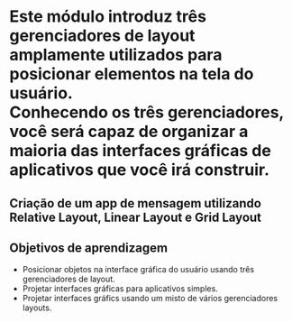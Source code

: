 # Este módulo introduz três gerenciadores de layout amplamente utilizados para posicionar elementos na tela do usuário.<br> Conhecendo os três gerenciadores, você será capaz de organizar a maioria das interfaces gráficas de aplicativos que você irá construir.<br>

## Criação de um app de mensagem utilizando Relative Layout, Linear Layout e Grid Layout <br>

## Objetivos de aprendizagem
<ul>
  <li>Posicionar objetos na interface gráfica do usuário usando três gerenciadores de layout.</li>
  <li>Projetar interfaces gráficas para aplicativos simples.</li>
  <li>Projetar interfaces gráfics usando um misto de vários gerenciadores layouts.</li>
</ul>
